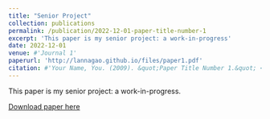 ```yaml
---
title: "Senior Project"
collection: publications
permalink: /publication/2022-12-01-paper-title-number-1
excerpt: 'This paper is my senior project: a work-in-progress'
date: 2022-12-01
venue: #'Journal 1'
paperurl: 'http://lannagao.github.io/files/paper1.pdf'
citation: #'Your Name, You. (2009). &quot;Paper Title Number 1.&quot; <i>Journal 1</i>. 1(1).'
---
```

This paper is my senior project: a work-in-progress.

[Download paper here](http://lannagao.github.io/files/paper1.pdf)
